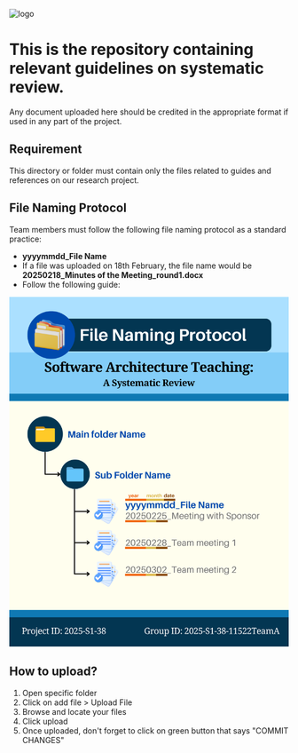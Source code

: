 
![logo](/docs/images/header/header3_rg.png)

# This is the repository containing relevant guidelines on systematic review.

Any document uploaded here should be credited in the appropriate format if used in any part of the project.

## Requirement
This directory or folder must contain only the files related to guides and references on our research project.

## File Naming Protocol
Team members must follow the following file naming protocol as a standard practice:
  - **yyyymmdd_File Name**
  - If a file was uploaded on 18th February, the file name would be **20250218_Minutes of the Meeting_round1.docx**
- Follow the following guide:
<p><img src="/docs/images/File_naming_Protocol.png" width=700 title="File naming Protocol"></p>

## How to upload?
1. Open specific folder
2. Click on add file > Upload File
3. Browse and locate your files
4. Click upload
5. Once uploaded, don't forget to click on green button that says "COMMIT CHANGES"

